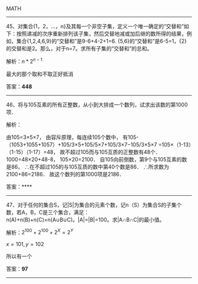 MATH

---


45、对集合{1，2，…，n}及其每一个非空子集，定义一个唯一确定的“交替和”如下：按照递减的次序重新排列该子集，然后交替地减或加后继的数所得的结果，例如，集合{1,2,4,6,9}的“交替和”是9-6+4-2+1=6. {5,6}的“交替和”是6-5=1，{2}的交替和是2。那么，对于n=7。求所有子集的“交替和”的总和。

解析：$n*2^{n-1}$

最大的那个取和不取正好抵消

答案：**448**

---

46、将与105互素的所有正整数，从小到大排成一个数列，试求出该数的第1000项．

解析：

由105=3×5×7，
由容斥原理，每连续105个数中，
有105-（1053+1055+1057）+105/3×5+105/5×7+105/3×7−105/3×5×7
=105×（1-13）（1-15）（1-17）=48，
故不超过105而与105互质的正整数有48个．
1000=48×20+48-8，
105×20=2100．
自105向前倒数，第9个与105互素的数是86，
∴在不超过105的与105互质的数中第40个数是86．
∴所求数为2100+86=2186．
故这个数列的第1000项是2186．

答案：****

---

47、对于任何的集合S，记|S|为集合的元素个数，记n（S）为集合S的子集个数，若A，B，C是三个集合，满足：n(A)+n(B)+n(C)=n(A∪B∪C)。|A|=|B|=100。求|A∩B∩C|的最小值。

解析：$2^{100}+2^{100}+2^X=2^Y$

$x=101,y=102$

所以有一个

答案：**97**

---
